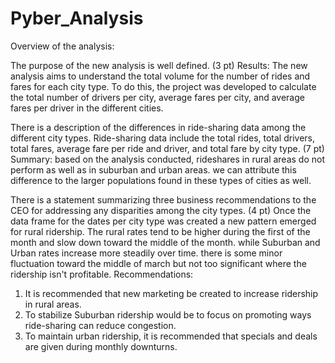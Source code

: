 # Pyber_Analysis
Overview of the analysis:

The purpose of the new analysis is well defined. (3 pt)
Results:
The new analysis aims to understand the total volume for the number of rides and fares for each city type. To do this, the project was developed to calculate the total number of drivers per city, average fares per city, and average fares per driver in the different cities. 

There is a description of the differences in ride-sharing data among the different city types. Ride-sharing data include the total rides, total drivers, total fares, average fare per ride and driver, and total fare by city type. (7 pt)
Summary:
based on the analysis conducted, rideshares in rural areas do not perform as well as in suburban and urban areas. we can attribute this difference to the larger populations found in these types of cities as well.
  
There is a statement summarizing three business recommendations to the CEO for addressing any disparities among the city types. (4 pt)
Once the data frame for the dates per city type was created a new pattern emerged for rural ridership.
The rural rates tend to be higher during the first of the month and slow down toward the middle of the month. while Suburban and Urban rates increase more steadily over time. there is some minor fluctuation toward the middle of march but not too significant where the ridership isn't profitable.
Recommendations:
1. It is recommended that new marketing be created to increase ridership in rural areas. 
2. To stabilize Suburban ridership would be to focus on promoting ways ride-sharing can reduce congestion.
3. To maintain urban ridership, it is recommended that specials and deals are given during monthly downturns.

